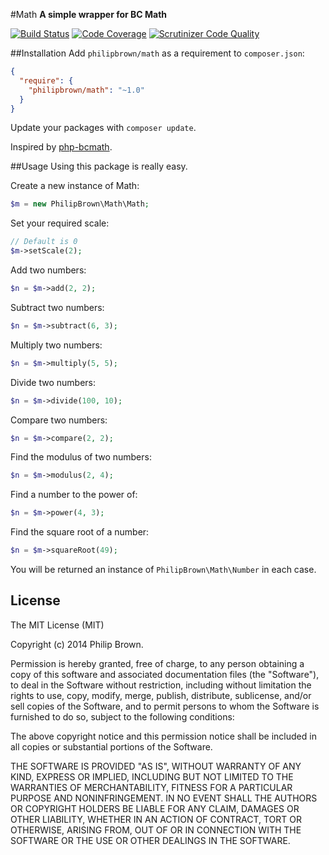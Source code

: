 #Math
**A simple wrapper for BC Math**

[![Build Status](https://travis-ci.org/philipbrown/math.png?branch=master)](https://travis-ci.org/philipbrown/math)
[![Code Coverage](https://scrutinizer-ci.com/g/philipbrown/math/badges/coverage.png?b=master)](https://scrutinizer-ci.com/g/philipbrown/math/?branch=master)
[![Scrutinizer Code Quality](https://scrutinizer-ci.com/g/philipbrown/math/badges/quality-score.png?b=master)](https://scrutinizer-ci.com/g/philipbrown/math/?branch=master)

##Installation
Add `philipbrown/math` as a requirement to `composer.json`:

```json
{
  "require": {
    "philipbrown/math": "~1.0"
  }
}
```
Update your packages with `composer update`.

Inspired by [php-bcmath](https://github.com/notrix/php-bcmath).

##Usage
Using this package is really easy.

Create a new instance of Math:
```php
$m = new PhilipBrown\Math\Math;
```

Set your required scale:
```php
// Default is 0
$m->setScale(2);
```

Add two numbers:
```php
$n = $m->add(2, 2);
```

Subtract two numbers:
```php
$n = $m->subtract(6, 3);
```

Multiply two numbers:
```php
$n = $m->multiply(5, 5);
```

Divide two numbers:
```php
$n = $m->divide(100, 10);
```

Compare two numbers:
```php
$n = $m->compare(2, 2);
```

Find the modulus of two numbers:
```php
$n = $m->modulus(2, 4);
```

Find a number to the power of:
```php
$n = $m->power(4, 3);
```

Find the square root of a number:
```php
$n = $m->squareRoot(49);
```

You will be returned an instance of ```PhilipBrown\Math\Number``` in each case.

## License
The MIT License (MIT)

Copyright (c) 2014 Philip Brown.

Permission is hereby granted, free of charge, to any person obtaining a copy of
this software and associated documentation files (the "Software"), to deal in
the Software without restriction, including without limitation the rights to
use, copy, modify, merge, publish, distribute, sublicense, and/or sell copies of
the Software, and to permit persons to whom the Software is furnished to do so,
subject to the following conditions:

The above copyright notice and this permission notice shall be included in all
copies or substantial portions of the Software.

THE SOFTWARE IS PROVIDED "AS IS", WITHOUT WARRANTY OF ANY KIND, EXPRESS OR
IMPLIED, INCLUDING BUT NOT LIMITED TO THE WARRANTIES OF MERCHANTABILITY, FITNESS
FOR A PARTICULAR PURPOSE AND NONINFRINGEMENT. IN NO EVENT SHALL THE AUTHORS OR
COPYRIGHT HOLDERS BE LIABLE FOR ANY CLAIM, DAMAGES OR OTHER LIABILITY, WHETHER
IN AN ACTION OF CONTRACT, TORT OR OTHERWISE, ARISING FROM, OUT OF OR IN
CONNECTION WITH THE SOFTWARE OR THE USE OR OTHER DEALINGS IN THE SOFTWARE.
